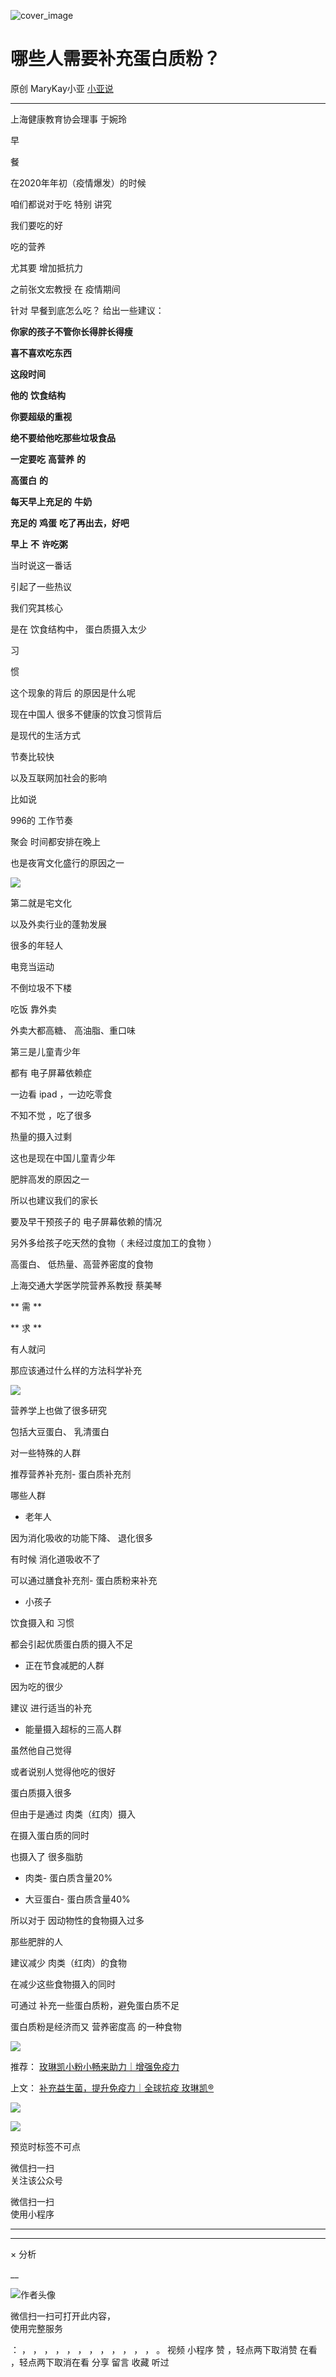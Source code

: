 ![cover_image](https://mmbiz.qlogo.cn/mmbiz_jpg/A8SKDch4cJF1OvAZqza5rHYx8X2ZBiahxib02icqHBVj6vqTfsjnmBfbMXgenbMX2Ziah3iafBQKA1k6GeBQaZnicaBw/0?wx_fmt=jpeg)

#  哪些人需要补充蛋白质粉？

原创  MaryKay小亚  [ 小亚说 ](javascript:void\(0\);)

__ _ _ _ _

上海健康教育协会理事 于婉玲  

早  

餐

  

在2020年年初（疫情爆发）的时候

  

咱们都说对于吃  特别  讲究

  

我们要吃的好

  

吃的营养

  

尤其要  增加抵抗力

  

之前张文宏教授  在  疫情期间

  

针对  早餐到底怎么吃？  给出一些建议：

  

**你家的孩子不管你长得胖长得瘦**

  

**喜不喜欢吃东西**

  

**这段时间**

  

**他的** **饮食结构**

  

**你要超级的重视**

  

**绝不要给他吃那些垃圾食品**

  

**一定要吃** **高营养** **的**

  

**高蛋白** **的**

  

**每天早上充足的** **牛奶**

  

**充足的** **鸡蛋** **吃了再出去，好吧**

  

**早上** **不** **许吃粥**

  

当时说这一番话

  

引起了一些热议

  

我们究其核心

  

是在  饮食结构中，  蛋白质摄入太少

  

习

惯

  

这个现象的背后  的原因是什么呢

  

现在中国人  很多不健康的饮食习惯背后

  

是现代的生活方式

  

节奏比较快

  

以及互联网加社会的影响

  

比如说

  

996的  工作节奏

  

聚会  时间都安排在晚上

  

也是夜宵文化盛行的原因之一

  

![](https://mmbiz.qpic.cn/mmbiz_jpg/A8SKDch4cJF1OvAZqza5rHYx8X2ZBiahx6yI0XZ5LPS2eicyX1eqTYEbhmX0IyqGSIZt4yalnibeN5Eorib7XP3Vtw/640?wx_fmt=jpeg)

  

第二就是宅文化

  

以及外卖行业的蓬勃发展

  

很多的年轻人

  

电竞当运动

  

不倒垃圾不下楼

  

吃饭  靠外卖

  

外卖大都高糖、  高油脂、重口味

  

第三是儿童青少年

  

都有  电子屏幕依赖症

  

一边看 ipad ，一边吃零食

  

不知不觉 ，吃了很多

  

热量的摄入过剩

  

这也是现在中国儿童青少年

  

肥胖高发的原因之一

  

所以也建议我们的家长

  

要及早干预孩子的  电子屏幕依赖的情况

  

另外多给孩子吃天然的食物（  未经过度加工的食物  ）

  

高蛋白、  低热量、高营养密度的食物

  

上海交通大学医学院营养系教授 蔡美琴

** 需  **

** 求  **

  

有人就问  

  

那应该通过什么样的方法科学补充

  

![](https://mmbiz.qpic.cn/mmbiz_jpg/A8SKDch4cJF1OvAZqza5rHYx8X2ZBiahxRLhhYNee2GkYv4rz5WvFFKhku9eyiagibldeKAQ9QbxfVVNiaxpMuthvA/640?wx_fmt=jpeg)

  

  

营养学上也做了很多研究

  

包括大豆蛋白、  乳清蛋白

  

对一些特殊的人群

  

推荐营养补充剂-  蛋白质补充剂

  

哪些人群

  

  * 老年人 

  

因为消化吸收的功能下降、  退化很多

  

有时候  消化道吸收不了

  

可以通过膳食补充剂-  蛋白质粉来补充

  

  * 小孩子 

  

饮食摄入和  习惯

  

都会引起优质蛋白质的摄入不足

  

  * 正在节食减肥的人群 

  

因为吃的很少

  

建议  进行适当的补充

  

  * 能量摄入超标的三高人群   

  

虽然他自己觉得

  

或者说别人觉得他吃的很好

  

蛋白质摄入很多

  

但由于是通过  肉类（红肉）摄入

  

在摄入蛋白质的同时

  

也摄入了  很多脂肪

  

  * 肉类-  蛋白质含量20% 

  

  * 大豆蛋白-  蛋白质含量40% 

  

所以对于  因动物性的食物摄入过多

  

那些肥胖的人

  

建议减少  肉类（红肉）的食物

  

在减少这些食物摄入的同时

  

可通过  补充一些蛋白质粉，避免蛋白质不足

  

蛋白质粉是经济而又  营养密度高  的一种食物

  

![](https://mmbiz.qpic.cn/mmbiz_jpg/A8SKDch4cJF1OvAZqza5rHYx8X2ZBiahxQSqW5iaMdj7OJPAOuxxzzR9YYdcFhU1fdlHrmxsxv4XZXCQNYXUc0sw/640?wx_fmt=jpeg)

  

推荐： [ 玫琳凯小粉小畅来助力｜增强免疫力
](http://mp.weixin.qq.com/s?__biz=MzUxNDAwNTk0MQ==&mid=2247484568&idx=2&sn=8d9cacdb756c60e2de7435cef427ee6a&chksm=f94dca42ce3a435412c861f28505c8c95f3b8ca7ad0082ec6b220193de80ba0619bc9de5747e&scene=21#wechat_redirect)  

上文： [ 补充益生菌，提升免疫力｜全球抗疫 玫琳凯®
](http://mp.weixin.qq.com/s?__biz=MzUxNDAwNTk0MQ==&mid=2247484596&idx=1&sn=1b099cbec04ea5712238d6f50bfed18b&chksm=f94dca6ece3a43783b56a22219663f16d9aa72c6ce847239f7072533eb36146b57394a0223cf&scene=21#wechat_redirect)

![](https://mmbiz.qpic.cn/mmbiz_gif/b96CibCt70iaZ7Bia3Wm91cEuWhERXfCYjTia9tf7aMjVBNRETSa2NpGjCV6tyNvgCLos8LBgwEgxcwaIw8zdOsG7A/640?wx_fmt=gif)

![](https://mmbiz.qpic.cn/mmbiz_jpg/A8SKDch4cJEicCnqTxiatgGquhIicZ1wJ1Dth5YOOzoYV7U4N3HmiaO0vVAzjOpBVdtF0gnL632Fc7HqiaDmgveQDEw/640?wx_fmt=jpeg)

  

预览时标签不可点

微信扫一扫  
关注该公众号



微信扫一扫  
使用小程序

****



****



×  分析

__

![作者头像](http://mmbiz.qpic.cn/mmbiz_png/A8SKDch4cJE0KicTMyrVCx3VLqEgic5sJ1V5QeGZTibG9GLZlSCXSj5ByXNkib5PBrZVMkI41KKxgwE1K9gfypUeRg/0?wx_fmt=png)

微信扫一扫可打开此内容，  
使用完整服务

：  ，  ，  ，  ，  ，  ，  ，  ，  ，  ，  ，  ，  。  视频  小程序  赞  ，轻点两下取消赞  在看  ，轻点两下取消在看
分享  留言  收藏  听过

